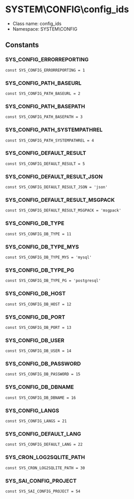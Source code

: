 SYSTEM\CONFIG\config_ids
===============






* Class name: config_ids
* Namespace: SYSTEM\CONFIG



Constants
----------


### SYS_CONFIG_ERRORREPORTING

    const SYS_CONFIG_ERRORREPORTING = 1





### SYS_CONFIG_PATH_BASEURL

    const SYS_CONFIG_PATH_BASEURL = 2





### SYS_CONFIG_PATH_BASEPATH

    const SYS_CONFIG_PATH_BASEPATH = 3





### SYS_CONFIG_PATH_SYSTEMPATHREL

    const SYS_CONFIG_PATH_SYSTEMPATHREL = 4





### SYS_CONFIG_DEFAULT_RESULT

    const SYS_CONFIG_DEFAULT_RESULT = 5





### SYS_CONFIG_DEFAULT_RESULT_JSON

    const SYS_CONFIG_DEFAULT_RESULT_JSON = 'json'





### SYS_CONFIG_DEFAULT_RESULT_MSGPACK

    const SYS_CONFIG_DEFAULT_RESULT_MSGPACK = 'msgpack'





### SYS_CONFIG_DB_TYPE

    const SYS_CONFIG_DB_TYPE = 11





### SYS_CONFIG_DB_TYPE_MYS

    const SYS_CONFIG_DB_TYPE_MYS = 'mysql'





### SYS_CONFIG_DB_TYPE_PG

    const SYS_CONFIG_DB_TYPE_PG = 'postgresql'





### SYS_CONFIG_DB_HOST

    const SYS_CONFIG_DB_HOST = 12





### SYS_CONFIG_DB_PORT

    const SYS_CONFIG_DB_PORT = 13





### SYS_CONFIG_DB_USER

    const SYS_CONFIG_DB_USER = 14





### SYS_CONFIG_DB_PASSWORD

    const SYS_CONFIG_DB_PASSWORD = 15





### SYS_CONFIG_DB_DBNAME

    const SYS_CONFIG_DB_DBNAME = 16





### SYS_CONFIG_LANGS

    const SYS_CONFIG_LANGS = 21





### SYS_CONFIG_DEFAULT_LANG

    const SYS_CONFIG_DEFAULT_LANG = 22





### SYS_CRON_LOG2SQLITE_PATH

    const SYS_CRON_LOG2SQLITE_PATH = 30





### SYS_SAI_CONFIG_PROJECT

    const SYS_SAI_CONFIG_PROJECT = 54








